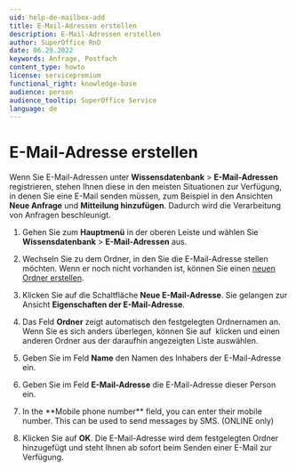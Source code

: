 ```yaml
---
uid: help-de-mailbox-add
title: E-Mail-Adressen erstellen
description: E-Mail-Adressen erstellen
author: SuperOffice RnD
date: 06.29.2022
keywords: Anfrage, Postfach
content_type: howto
license: servicepremium
functional_right: knowledge-base
audience: person
audience_tooltip: SuperOffice Service
language: de
---
```


# E-Mail-Adresse erstellen

Wenn Sie E-Mail-Adressen unter **Wissensdatenbank** > **E-Mail-Adressen** registrieren, stehen Ihnen diese in den meisten Situationen zur Verfügung, in denen Sie eine E-Mail senden müssen, zum Beispiel in den Ansichten **Neue Anfrage** und **Mitteilung hinzufügen**. Dadurch wird die Verarbeitung von Anfragen beschleunigt.

1. Gehen Sie zum <i class="ph ph-list" aria-hidden="true"></i> **Hauptmenü** in der oberen Leiste und wählen Sie **Wissensdatenbank** > **E-Mail-Adressen** aus.

1. Wechseln Sie zu dem Ordner, in den Sie die E-Mail-Adresse stellen möchten. Wenn er noch nicht vorhanden ist, können Sie einen [neuen Ordner erstellen][1].

1. Klicken Sie auf die Schaltfläche **Neue E-Mail-Adresse**. Sie gelangen zur Ansicht **Eigenschaften der E-Mail-Adresse**.

1. Das Feld **Ordner** zeigt automatisch den festgelegten Ordnernamen an. Wenn Sie es sich anders überlegen, können Sie auf <i class="ph ph-caret-down" aria-label="Chevron"></i> klicken und einen anderen Ordner aus der daraufhin angezeigten Liste auswählen.

1. Geben Sie im Feld **Name** den Namen des Inhabers der E-Mail-Adresse ein.

1. Geben Sie im Feld **E-Mail-Adresse** die E-Mail-Adresse dieser Person ein.

1. <!-- online --> In the **Mobile phone number** field, you can enter their mobile number. This can be used to send messages by SMS. (ONLINE only)

1. Klicken Sie auf **OK**. Die E-Mail-Adresse wird dem festgelegten Ordner hinzugefügt und steht Ihnen ab sofort beim Senden einer E-Mail zur Verfügung.

<!-- Referenced links -->
[1]: manage-folders.md

<!-- Referenced images -->

